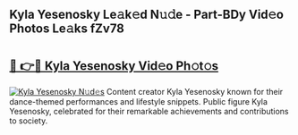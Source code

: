 ## Kyla Yesenosky Le𝚊k𝚎d N𝚞𝚍e - Part-BDy Vid𝚎o Photos Le𝚊ks fZv78

# <h2><a href="http://fbf3ox.evod.top/?m=Kyla+Yesenosky">🔗 👉🔴 Kyla Yesenosky Vid𝚎o Ph𝚘t𝚘s</a></h2>

[![Kyla Yesenosky N𝚞d𝚎s](https://i.imgur.com/8V9OHl7.gif)](http://fbf3ox.evod.top/?m=Kyla+Yesenosky)
Content creator Kyla Yesenosky known for their dance-themed performances and lifestyle snippets. Public figure Kyla Yesenosky, celebrated for their remarkable achievements and contributions to society. 
